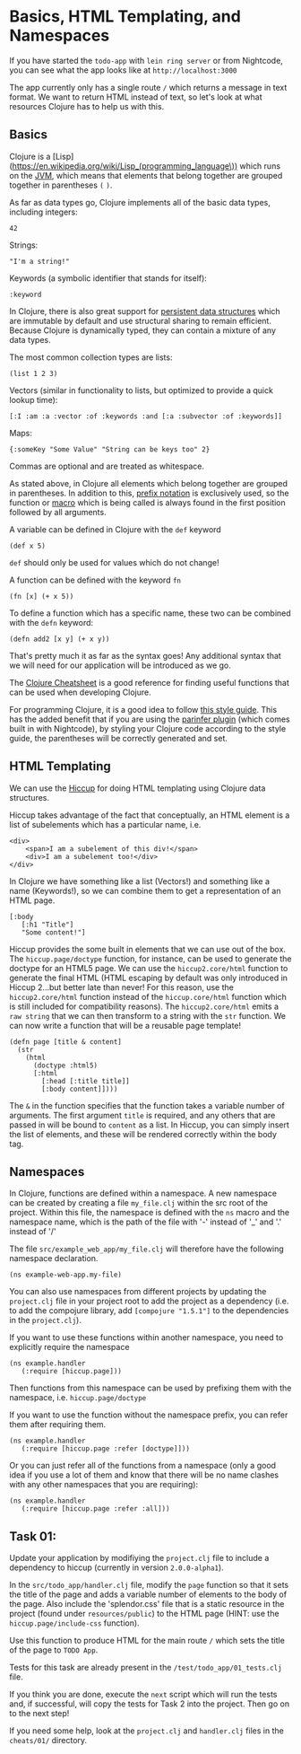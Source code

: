 # Basics, HTML Templating, and  Namespaces

If you have started the `todo-app` with `lein ring server` or from Nightcode, you can see what the app looks like at `http://localhost:3000`

The app currently only has a single route `/` which returns a message in text format. We want to return HTML instead of text, so let's look at what resources Clojure has to help us with this.

## Basics

Clojure is a [Lisp](https://en.wikipedia.org/wiki/Lisp_(programming_language\)) which runs on the [JVM](https://en.wikipedia.org/wiki/Java_virtual_machine), which means that elements that belong together are grouped together in parentheses `(` `)`.

As far as data types go, Clojure implements all of the basic data types, including integers:

    42

Strings:

    "I'm a string!"

Keywords (a symbolic identifier that stands for itself):

    :keyword

In Clojure, there is also great support for [persistent data structures](https://en.wikipedia.org/wiki/Persistent_data_structure) which are immutable by default and use structural sharing to remain efficient. Because Clojure is dynamically typed, they can contain a mixture of any data types. 

The most common collection types are lists: 

    (list 1 2 3)

Vectors (similar in functionality to lists, but optimized to provide a quick lookup time):

    [:I :am :a :vector :of :keywords :and [:a :subvector :of :keywords]]

Maps:

    {:someKey "Some Value" "String can be keys too" 2}

Commas are optional and are treated as whitespace.

As stated above, in Clojure all elements which belong together are grouped in parentheses. In addition to this, [prefix notation](https://en.wikipedia.org/wiki/Polish_notation) is exclusively used, so the function or [macro](https://clojure.org/reference/macros) which is being called is always found in the first position followed by all arguments.

A variable can be defined in Clojure with the `def` keyword

    (def x 5)

`def` should only be used for values which do not change!

A function can be defined with the keyword `fn`

    (fn [x] (+ x 5))

To define a function which has a specific name, these two can be combined with the `defn` keyword:

    (defn add2 [x y] (+ x y))

That's pretty much it as far as the syntax goes! Any additional syntax that we will need for our application will be introduced as we go.

The [Clojure Cheatsheet](https://clojure.org/api/cheatsheet) is a good reference for finding useful functions that can be used when developing Clojure.

For programming Clojure, it is a good idea to follow [this style guide](https://github.com/bbatsov/clojure-style-guide). This has the added benefit that if you are using the [parinfer plugin](https://shaunlebron.github.io/parinfer/) (which comes built in with Nightcode), by styling your Clojure code according to the style guide, the parentheses will be correctly generated and set.

## HTML Templating

We can use the [Hiccup](https://github.com/weavejester/hiccup) for doing HTML templating using Clojure data structures.

Hiccup takes advantage of the fact that conceptually, an HTML element is a list of subelements which has a particular name, i.e.

    <div>
        <span>I am a subelement of this div!</span>
        <div>I am a subelement too!</div>
    </div>

In Clojure we have something like a list (Vectors!) and something like a name (Keywords!), so we can combine them to get a representation of an HTML page.

    [:body
       [:h1 "Title"]
       "Some content!"]

Hiccup provides the some built in elements that we can use out of the box. The `hiccup.page/doctype` function, for instance, can be used to generate the doctype for an HTML5 page. We can use the `hiccup2.core/html` function to generate the final HTML (HTML escaping by default was only introduced in Hiccup 2...but better late than never! For this reason, use the `hiccup2.core/html` function instead of the `hiccup.core/html` function which is still included for compatibility reasons). The `hiccup2.core/html` emits a `raw string` that we can then transform to a string with the `str` function.  We can now write a function that will be a reusable page template!

    (defn page [title & content]
      (str
        (html
          (doctype :html5)
          [:html
            [:head [:title title]]
            [:body content]])))

The `&` in the function specifies that the function takes a variable number of arguments. The first argument `title` is required, and any others that are passed in will be bound to `content` as a list. In Hiccup, you can simply insert the list of elements, and these will be rendered correctly within the body tag.

## Namespaces

In Clojure, functions are defined within a namespace. A new namespace can be created by creating a file `my_file.clj` within the src root of the project. Within this file, the namespace is defined with the `ns` macro and the namespace name, which is the path of the file with '-' instead of '\_' and '.' instead of '/'

The file `src/example_web_app/my_file.clj` will therefore have the following namespace declaration.

    (ns example-web-app.my-file)

You can also use namespaces from different projects by updating the `project.clj` file in your project root to add the project as a dependency (i.e. to add the compojure library, add `[compojure "1.5.1"]` to the dependencies in the `project.clj`).

If you want to use these functions within another namespace, you need to explicitly require the namespace

    (ns example.handler
       (:require [hiccup.page]))

Then functions from this namespace can be used by prefixing them with the namespace, i.e. `hiccup.page/doctype`

If you want to use the function without the namespace prefix, you can refer them after requiring them.

    (ns example.handler
       (:require [hiccup.page :refer [doctype]]))

Or you can just refer all of the functions from a namespace (only a good idea if you use a lot of them and know that there will be no name clashes with any other namespaces that you are requiring):

    (ns example.handler
       (:require [hiccup.page :refer :all]))

## Task 01:

Update your application by modifiying the `project.clj` file to include a dependency to hiccup (currently in version `2.0.0-alpha1`).

In the `src/todo_app/handler.clj` file, modify the `page` function so that it sets the title of the page and adds a variable number of elements to the body of the page. Also include the 'splendor.css' file that is a static resource in the project (found under `resources/public`) to the HTML page (HINT: use the `hiccup.page/include-css` function).

Use this function to produce HTML for the main route `/` which sets the title of the page to `TODO App`.

Tests for this task are already present in the `/test/todo_app/01_tests.clj` file. 

If you think you are done, execute the `next` script which will run the tests and, if successful, will copy the tests for Task 2 into the project. Then go on to the next step!

If you need some help, look at the `project.clj` and `handler.clj` files in the `cheats/01/` directory.
